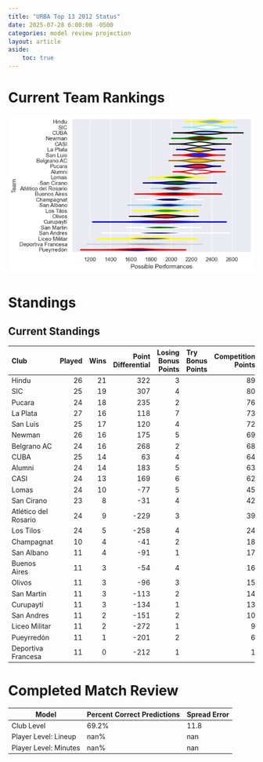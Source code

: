 ```yaml
---  
title: "URBA Top 13 2012 Status"  
date: 2025-07-28 6:00:00 -0500  
categories: model review projection  
layout: article  
aside:  
    toc: true  
---
```

# Current Team Rankings


![Club Rankings](plots/rankings_URBA_Top_13_2012.png)
# Standings

## Current Standings


| Club                 |   Played |   Wins |   Point Differential |   Losing Bonus Points | Try Bonus Points   |   Competition Points |
|:---------------------|---------:|-------:|---------------------:|----------------------:|:-------------------|---------------------:|
| Hindu                |       26 |     21 |                  322 |                     3 |                    |                   89 |
| SIC                  |       25 |     19 |                  307 |                     4 |                    |                   80 |
| Pucara               |       24 |     18 |                  235 |                     2 |                    |                   76 |
| La Plata             |       27 |     16 |                  118 |                     7 |                    |                   73 |
| San Luis             |       25 |     17 |                  120 |                     4 |                    |                   72 |
| Newman               |       26 |     16 |                  175 |                     5 |                    |                   69 |
| Belgrano AC          |       24 |     16 |                  268 |                     2 |                    |                   68 |
| CUBA                 |       25 |     14 |                   63 |                     4 |                    |                   64 |
| Alumni               |       24 |     14 |                  183 |                     5 |                    |                   63 |
| CASI                 |       24 |     13 |                  169 |                     6 |                    |                   62 |
| Lomas                |       24 |     10 |                  -77 |                     5 |                    |                   45 |
| San Cirano           |       23 |      8 |                  -31 |                     4 |                    |                   42 |
| Atlético del Rosario |       24 |      9 |                 -229 |                     3 |                    |                   39 |
| Los Tilos            |       24 |      5 |                 -258 |                     4 |                    |                   24 |
| Champagnat           |       10 |      4 |                  -41 |                     2 |                    |                   18 |
| San Albano           |       11 |      4 |                  -91 |                     1 |                    |                   17 |
| Buenos Aires         |       11 |      3 |                  -54 |                     4 |                    |                   16 |
| Olivos               |       11 |      3 |                  -96 |                     3 |                    |                   15 |
| San Martin           |       11 |      3 |                 -113 |                     2 |                    |                   14 |
| Curupaytí            |       11 |      3 |                 -134 |                     1 |                    |                   13 |
| San Andres           |       11 |      2 |                 -151 |                     2 |                    |                   10 |
| Liceo Militar        |       11 |      2 |                 -272 |                     1 |                    |                    9 |
| Pueyrredón           |       11 |      1 |                 -201 |                     2 |                    |                    6 |
| Deportiva Francesa   |       11 |      0 |                 -212 |                     1 |                    |                    1 |



# Completed Match Review


| Model | Percent Correct Predictions | Spread Error |
| ------ | ------ | ------ |
| Club Level | 69.2% | 11.8 |
| Player Level: Lineup | nan% | nan |
| Player Level: Minutes | nan% | nan |

